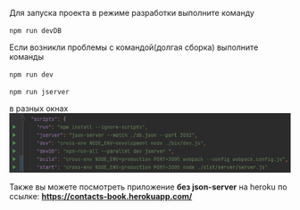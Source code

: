 Для запуска проекта в режиме разработки выполните команду

`npm run devDB`

Если возникли проблемы с командой(долгая сборка)
выполните команды 

`npm run dev`

`npm run jserver`

в разных окнах
![img.png](img.png)

Также вы можете посмотреть приложение **без json-server** на heroku по ссылке:
**https://contacts-book.herokuapp.com/**
